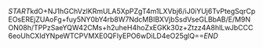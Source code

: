 $START$kdO+NJ1hGChVzlKRmULA5XpPZgT4m1LXVbj6/iJ0iYUj6TvPtegSqrCpEOsEREjZUAoFg+fuy5NY0bY4rb8W7NdcMBIBXVjbSsdVseGLBbAB/E/M9NON08h/TPPzSaeYQW42CMs+h2uheH4hoZxEGKk30z+Ztzz4A8hlLwJbCCC6eoUhCXldYNpeWTCPVMXE0QFlyEPO6wDiLD4eO25glQ==$END$